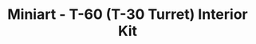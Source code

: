 ---
layout: product
title: "Miniart - T-60 (T-30 Turret) Interior Kit"
price: "4600" 
desc: "N/A"
img_path: "/assets/img/MI35241.webp"
brand: "N/A"
available: false
special_offer: false
new: false
soon: false
cat: "010000"
subcat: "010100"
subsubcat: "0N/A"
sifra: "MI35241"
popular: false
spec: false
---
